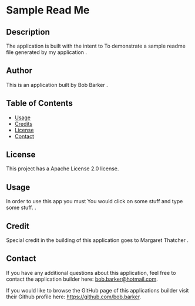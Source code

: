 # Sample Read Me 
## Description
The application is built with the intent to To demonstrate a sample readme file generated by my application .
## Author 
This is an application built by Bob Barker .


## Table of Contents 
* [Usage](#usage)
* [Credits](#credits)
* [License](#license)
* [Contact](#contact)


## License
This project has a Apache License 2.0 license. 
## Usage

In order to use this app you must You would click on some stuff and type some stuff. .
## Credit 

Special credit in the building of this application goes to Margaret Thatcher .

## Contact 

If you have any additional questions about this application, feel free to contact the application builder here: bob.barker@hotmail.com.

If you would like to browse the GitHub page of this applications builder visit their Github profile here: https://github.com/bob.barker. 